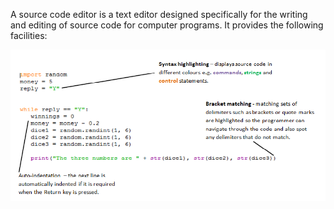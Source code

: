 A source code editor is a text editor designed specifically for the writing and editing of source code for computer programs. It provides the following facilities:

![](.guides/img/editor.png)